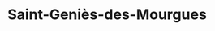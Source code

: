 ---
title: Saint-Geniès-des-Mourgues
url: /saint-genies-des-mourgues/
latitude: 43.696
longitude: 4.034
---
